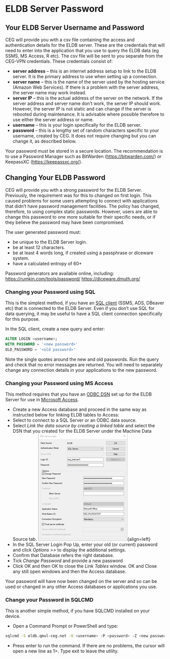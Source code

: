 # ELDB Server Password
## Your ELDB Server Username and Password
CEG will provide you with a csv file containing the access and authentication details for the ELDB server. These are the credentials that will need to enter into the application that you use to query the ELDB data (eg SSMS, MS Access, R etc). The csv file will be sent to you separate from the CEG-VPN credentials. These credentials consist of:

- **server address** – this is an internet address setup to link to the ELDB server. It is the primary address to use when setting up a connection.
- **server name** – this is the name of the server used by the hosting service (Amazon Web Services). If there is a problem with the server address, the server name may work instead.
- **server IP** – this is the actual address of the server on the network. If the server address and server name don’t work, the server IP should work. However, the server IP is not static and can change if the server is rebooted during maintenance. It is advisable where possible therefore to use either the server address or name.
- **username** – this is your login specifically for the ELDB server.
- **password** – this is a lengthy set of random characters specific to your username, created by CEG. It does not require changing but you can change it, as described below.

Your password must be stored in a secure location. The recommendation is to use a Password Manager such as BitWarden (<https://bitwarden.com/>) or KeepassXC (<https://keepassxc.org/>).

## Changing Your ELDB Password
CEG will provide you with a strong password for the ELDB Server. Previously, the requirement was for this to changed on first login. This caused problems for some users attempting to connect with applications that didn’t have password management facilities. The policy has changed, therefore, to using complex static passwords. However, users are able to change this password to one more suitable for their specific needs, or if they believe the password may have been compromised.

The user generated password must:

- be unique to the ELDB Server login.
- be at least 12 characters.
- be at least 4 words long, if created using a passphrase or diceware system.
- have a calculated entropy of 60+

Password generators are available online, including:
<https://rumkin.com/tools/password/>
<https://diceware.dmuth.org/>

### Changing your Password using SQL
This is the simplest method, if you have an [SQL client](Connect_SQL_Clients.md) (SSMS, ADS, DBeaver etc) that is connected to the ELDB Server. Even if you don’t use SQL for data querying, it may be useful to have a SQL client connection specifically for this purpose.

In the SQL client, create a new query and enter:
```sql
ALTER LOGIN <username>;
WITH PASSWORD = '<new password>'
OLD_PASSWORD = '<old password>'
```
Note the single quotes around the new and old passwords. Run the query and check that no error messages are returned.
You will need to separately change any connection details in your applications to the new password.

### Changing your Password using MS Access
This method requires that you have an [ODBC DSN](Connect_ODBC_DSN.md) set up for the ELDB Server for use in [Microsoft Access](Connect_MS_Access.md).

- Create a new Access database and proceed in the same way as instructed below for linking ELDB tables to Access:
- Select to connect to a SQL Server or an ODBC data source.
- Select *Link the data source by creating a linked table* and select the DSN that you created for the ELDB Server under the Machine Data Source tab.
![MS Access Setup](img/Connecting/MSAccess_DSN.png){align=left}    
- In the SQL Server Login Pop Up, enter your old (or current) password and click _Options >>_ to display the additional settings.
- Confirm that Database refers the right database.
- Tick *Change Password* and provide a new password
- Click OK and then OK to close the *Link Tables* window. OK and Close any still open windows and then the Access database.

Your password will have now been changed on the server and so can be used or changed in any other Access databases or applications you use.

### Change your Password in SQLCMD
This is another simple method, if you have SQLCMD installed on your device.

- Open a Command Prompt or PowerShell and type:
```bash
sqlcmd -S eldb.qmul-ceg.net -U <username> -P <password> -Z <new password>
```
- Press enter to run the command. If there are no problems, the cursor will open a new line as 1>. Type exit to leave the utility.